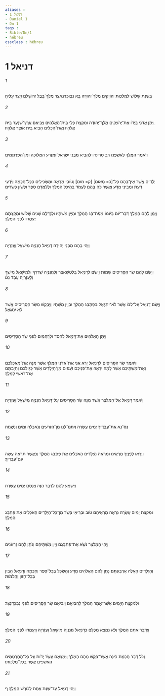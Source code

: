 ```yaml
---
aliases : 
- דניאל 1
- Daniel 1
- Dn 1
tags : 
- Bible/Dn/1
- hébreu
cssclass : hébreu
---
```


# דניאל 1

###### 1
בִּשְׁנַת שָׁלֹושׁ לְמַלְכוּת יְהֹויָקִים מֶלֶךְ־יְהוּדָה בָּא נְבוּכַדְנֶאצַּר מֶלֶךְ־בָּבֶל יְרוּשָׁלִַם וַיָּצַר עָלֶיהָ׃
###### 2
וַיִּתֵּן אֲדֹנָי בְּיָדֹו אֶת־יְהֹויָקִים מֶלֶךְ־יְהוּדָה וּמִקְצָת כְּלֵי בֵית־הָאֱלֹהִים וַיְבִיאֵם אֶרֶץ־שִׁנְעָר בֵּית אֱלֹהָיו וְאֶת־הַכֵּלִים הֵבִיא בֵּית אֹוצַר אֱלֹהָיו׃
###### 3
וַיֹּאמֶר הַמֶּלֶךְ לְאַשְׁפְּנַז רַב סָרִיסָיו לְהָבִיא מִבְּנֵי יִשְׂרָאֵל וּמִזֶּרַע הַמְּלוּכָה וּמִן־הַפַּרְתְּמִים׃
###### 4
יְלָדִים אֲשֶׁר אֵין־בָּהֶם כָּל־[כ= מְאוּם] [ק= מוּם] וְטֹובֵי מַרְאֶה וּמַשְׂכִּילִים בְּכָל־חָכְמָה וְיֹדְעֵי דַעַת וּמְבִינֵי מַדָּע וַאֲשֶׁר כֹּחַ בָּהֶם לַעֲמֹד בְּהֵיכַל הַמֶּלֶךְ וּלֲלַמְּדָם סֵפֶר וּלְשֹׁון כַּשְׂדִּים׃
###### 5
וַיְמַן לָהֶם הַמֶּלֶךְ דְּבַר־יֹום בְּיֹומֹו מִפַּת־בַּג הַמֶּלֶךְ וּמִיֵּין מִשְׁתָּיו וּלְגַדְּלָם שָׁנִים שָׁלֹושׁ וּמִקְצָתָם יַעַמְדוּ לִפְנֵי הַמֶּלֶךְ׃
###### 6
וַיְהִי בָהֶם מִבְּנֵי יְהוּדָה דָּנִיֵּאל חֲנַנְיָה מִישָׁאֵל וַעֲזַרְיָה׃
###### 7
וַיָּשֶׂם לָהֶם שַׂר הַסָּרִיסִים שֵׁמֹות וַיָּשֶׂם לְדָנִיֵּאל בֵּלְטְשַׁאצַּר וְלַחֲנַנְיָה שַׁדְרַךְ וּלְמִישָׁאֵל מֵישַׁךְ וְלַעֲזַרְיָה עֲבֵד נְגֹו׃
###### 8
וַיָּשֶׂם דָּנִיֵּאל עַל־לִבֹּו אֲשֶׁר לֹא־יִתְגָּאַל בְּפַתְבַּג הַמֶּלֶךְ וּבְיֵין מִשְׁתָּיו וַיְבַקֵּשׁ מִשַּׂר הַסָּרִיסִים אֲשֶׁר לֹא יִתְגָּאָל׃
###### 9
וַיִּתֵּן הָאֱלֹהִים אֶת־דָּנִיֵּאל לְחֶסֶד וּלְרַחֲמִים לִפְנֵי שַׂר הַסָּרִיסִים׃
###### 10
וַיֹּאמֶר שַׂר הַסָּרִיסִים לְדָנִיֵּאל יָרֵא אֲנִי אֶת־אֲדֹנִי הַמֶּלֶךְ אֲשֶׁר מִנָּה אֶת־מַאֲכַלְכֶם וְאֶת־מִשְׁתֵּיכֶם אֲשֶׁר לָמָּה יִרְאֶה אֶת־פְּנֵיכֶם זֹעֲפִים מִן־הַיְלָדִים אֲשֶׁר כְּגִילְכֶם וְחִיַּבְתֶּם אֶת־רֹאשִׁי לַמֶּלֶךְ׃
###### 11
וַיֹּאמֶר דָּנִיֵּאל אֶל־הַמֶּלְצַר אֲשֶׁר מִנָּה שַׂר הַסָּרִיסִים עַל־דָּנִיֵּאל חֲנַנְיָה מִישָׁאֵל וַעֲזַרְיָה׃
###### 12
נַס־נָא אֶת־עֲבָדֶיךָ יָמִים עֲשָׂרָה וְיִתְּנוּ־לָנוּ מִן־הַזֵּרֹעִים וְנֹאכְלָה וּמַיִם וְנִשְׁתֶּה׃
###### 13
וְיֵרָאוּ לְפָנֶיךָ מַרְאֵינוּ וּמַרְאֵה הַיְלָדִים הָאֹכְלִים אֵת פַּתְבַּג הַמֶּלֶךְ וְכַאֲשֶׁר תִּרְאֵה עֲשֵׂה עִם־עֲבָדֶיךָ׃
###### 14
וַיִּשְׁמַע לָהֶם לַדָּבָר הַזֶּה וַיְנַסֵּם יָמִים עֲשָׂרָה׃
###### 15
וּמִקְצָת יָמִים עֲשָׂרָה נִרְאָה מַרְאֵיהֶם טֹוב וּבְרִיאֵי בָּשָׂר מִן־כָּל־הַיְלָדִים הָאֹכְלִים אֵת פַּתְבַּג הַמֶּלֶךְ׃
###### 16
וַיְהִי הַמֶּלְצַר נֹשֵׂא אֶת־פַּתְבָּגָם וְיֵין מִשְׁתֵּיהֶם וְנֹתֵן לָהֶם זֵרְעֹנִים׃
###### 17
וְהַיְלָדִים הָאֵלֶּה אַרְבַּעְתָּם נָתַן לָהֶם הָאֱלֹהִים מַדָּע וְהַשְׂכֵּל בְּכָל־סֵפֶר וְחָכְמָה וְדָנִיֵּאל הֵבִין בְּכָל־חָזֹון וַחֲלֹמֹות׃
###### 18
וּלְמִקְצָת הַיָּמִים אֲשֶׁר־אָמַר הַמֶּלֶךְ לַהֲבִיאָם וַיְבִיאֵם שַׂר הַסָּרִיסִים לִפְנֵי נְבֻכַדְנֶצַּר׃
###### 19
וַיְדַבֵּר אִתָּם הַמֶּלֶךְ וְלֹא נִמְצָא מִכֻּלָּם כְּדָנִיֵּאל חֲנַנְיָה מִישָׁאֵל וַעֲזַרְיָה וַיַּעַמְדוּ לִפְנֵי הַמֶּלֶךְ׃
###### 20
וְכֹל דְּבַר חָכְמַת בִּינָה אֲשֶׁר־בִּקֵּשׁ מֵהֶם הַמֶּלֶךְ וַיִּמְצָאֵם עֶשֶׂר יָדֹות עַל כָּל־הַחַרְטֻמִּים הָאַשָּׁפִים אֲשֶׁר בְּכָל־מַלְכוּתֹו׃
###### 21
וַיְהִי דָּנִיֵּאל עַד־שְׁנַת אַחַת לְכֹורֶשׁ הַמֶּלֶךְ׃ ף
